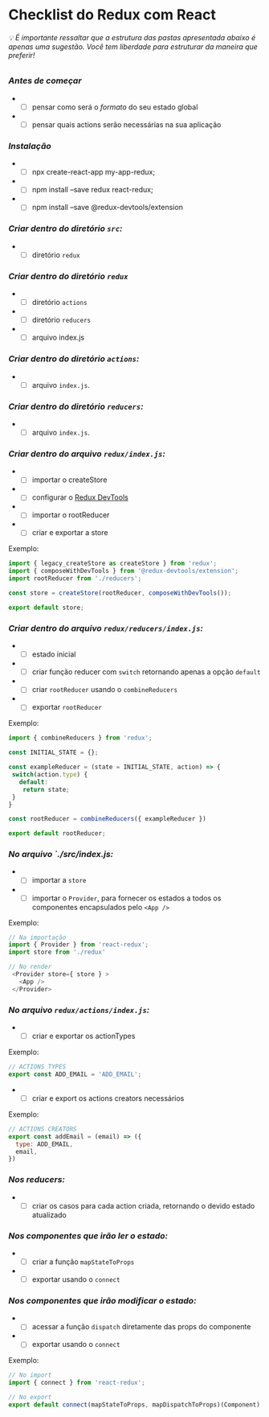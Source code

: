 # Checklist do Redux com React

###### 💡 É importante ressaltar que a estrutura das pastas apresentada abaixo é apenas uma sugestão. Você tem liberdade para estruturar da maneira que preferir!

### *Antes de começar*
* - [ ] pensar como será o *formato* do seu estado global
* - [ ] pensar quais actions serão necessárias na sua aplicação

### *Instalação*
* - [ ] npx create-react-app my-app-redux;
* - [ ] npm install –save redux react-redux;
* - [ ] npm install –save @redux-devtools/extension

### *Criar dentro do diretório `src`:*
* - [ ] diretório `redux`

### *Criar dentro do diretório `redux`*
* - [ ] diretório `actions`
* - [ ] diretório `reducers`
* - [ ] arquivo index.js

### *Criar dentro do diretório `actions`:*
* - [ ] arquivo `index.js`.

### *Criar dentro do diretório `reducers`:*
* - [ ] arquivo `index.js`.

### *Criar dentro do arquivo `redux/index.js`:*
* - [ ] importar o createStore
* - [ ] configurar o [Redux DevTools](https://github.com/reduxjs/redux-devtools)
* - [ ] importar o rootReducer
* - [ ] criar e exportar a store

Exemplo:
```js
import { legacy_createStore as createStore } from 'redux';
import { composeWithDevTools } from '@redux-devtools/extension';
import rootReducer from './reducers';

const store = createStore(rootReducer, composeWithDevTools());

export default store;
```


### *Criar dentro do arquivo `redux/reducers/index.js`:*
* - [ ] estado inicial
* - [ ] criar função reducer com `switch` retornando apenas a opção `default`
* - [ ] criar `rootReducer` usando o `combineReducers`
* - [ ] exportar `rootReducer`

Exemplo:
```js
import { combineReducers } from 'redux';

const INITIAL_STATE = {};

const exampleReducer = (state = INITIAL_STATE, action) => {
 switch(action.type) {
   default:
    return state;
 }
}

const rootReducer = combineReducers({ exampleReducer })

export default rootReducer;
```


### *No arquivo `./src/index.js:*
* - [ ] importar a `store`
* - [ ] importar o `Provider`, para fornecer os estados a todos os componentes encapsulados pelo `<App />`

Exemplo:
```js
// Na importação
import { Provider } from 'react-redux';
import store from './redux'
```

```js
// No render
 <Provider store={ store } >
   <App />
 </Provider>
```


### *No arquivo `redux/actions/index.js`:*
* - [ ] criar e exportar os actionTypes

Exemplo:
```js
// ACTIONS TYPES
export const ADD_EMAIL = 'ADD_EMAIL';
```


* - [ ] criar e export os actions creators necessários

Exemplo:
```js
// ACTIONS CREATORS
export const addEmail = (email) => ({
  type: ADD_EMAIL,
  email,
})
```


### *Nos reducers:*
* - [ ] criar os casos para cada action criada, retornando o devido estado atualizado

### *Nos componentes que irão ler o estado:*
* - [ ] criar a função `mapStateToProps`
* - [ ] exportar usando o `connect`

### *Nos componentes que irão modificar o estado:*
* - [ ] acessar a função `dispatch` diretamente das props do componente
* - [ ] exportar usando o `connect`

Exemplo:
```js
// No import
import { connect } from 'react-redux';
```

```js
// No export
export default connect(mapStateToProps, mapDispatchToProps)(Component)
```
